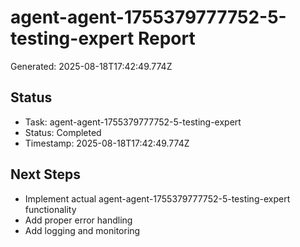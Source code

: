 # agent-agent-1755379777752-5-testing-expert Report

Generated: 2025-08-18T17:42:49.774Z

## Status
- Task: agent-agent-1755379777752-5-testing-expert
- Status: Completed
- Timestamp: 2025-08-18T17:42:49.774Z

## Next Steps
- Implement actual agent-agent-1755379777752-5-testing-expert functionality
- Add proper error handling
- Add logging and monitoring
